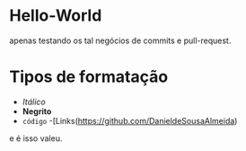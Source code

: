 # Hello-World
apenas testando os tal negócios de commits e pull-request.

# Tipos de formatação
- *Itálico*
- **Negrito**
- `código`
-[Links(https://github.com/DanieldeSousaAlmeida)

e é isso valeu.
